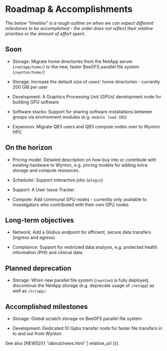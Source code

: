 # Roadmap & Accomplishments

_The below "timeline" is a rough outline on when we can expect different milestones to be accomplished - the order does not reflect their relative priorities or the amount of effort spent_.

## Soon

* Storage: Migrate home directories from the NetApp server (`/netapp/home/`) to the new, faster BeeGFS parallel file system (`/wynton/home/`)

* Storage: Increase the default size of users' home directories - currently 200 GiB per user

* Development: A Graphics Processing Unit (GPUs) development node for building GPU software

* Software stacks: Support for sharing software installations between groups via environment modules (e.g. `module load CBI`)

* Expansion: Migrate QB3 users and QB3 compute nodes over to Wynton HPC


## On the horizon

* Pricing model: Detailed description on how buy into or contribute with existing hardware to Wynton, e.g. pricing models for adding extra storage and compute resources.

* Scheduler: Support interactive jobs (`qlogin`)

* Support: A User Issue Tracker

* Compute: Add communal GPU nodes - currently only available to investigators who contributed with their own GPU nodes


## Long-term objectives

* Network: Add a Globus endpoint for efficient, secure data transfers (ingress and egress)

* Compliance: Support for restricted data analysis, e.g. protected health information (PHI) and clinical data


## Planned deprecation

* Storage: When new parallel file system (`/wynton`) is fully deployed, discontinue the NetApp storage (e.g. deprecate usage of `/netapp`) as well as `/scrapp/`.

## Accomplished milestones

* Storage: Global scratch storage on BeeGFS parallel file system

* Development: Dedicated 10 Gpbs transfer node for faster file transfers in to and out from Wynton

See also [NEWS]({{ '/about/news.html' | relative_url }}).



[QB3]: https://salilab.org/qb3cluster/
[BeeGFS]: https://www.beegfs.io/
[Globus]: https://www.globus.org/
